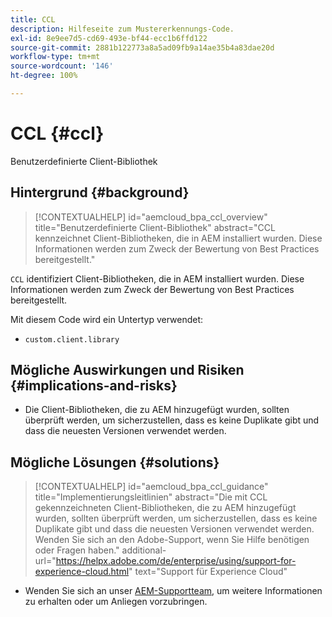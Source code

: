 ```yaml
---
title: CCL
description: Hilfeseite zum Mustererkennungs-Code.
exl-id: 8e9ee7d5-cd69-493e-bf44-ecc1b6ffd122
source-git-commit: 2881b122773a8a5ad09fb9a14ae35b4a83dae20d
workflow-type: tm+mt
source-wordcount: '146'
ht-degree: 100%

---
```


# CCL {#ccl}

Benutzerdefinierte Client-Bibliothek

## Hintergrund {#background}

>[!CONTEXTUALHELP]
>id="aemcloud_bpa_ccl_overview"
>title="Benutzerdefinierte Client-Bibliothek"
>abstract="CCL kennzeichnet Client-Bibliotheken, die in AEM installiert wurden. Diese Informationen werden zum Zweck der Bewertung von Best Practices bereitgestellt."

`CCL` identifiziert Client-Bibliotheken, die in AEM installiert wurden. Diese Informationen werden zum Zweck der Bewertung von Best Practices bereitgestellt.

Mit diesem Code wird ein Untertyp verwendet:

* `custom.client.library`

## Mögliche Auswirkungen und Risiken {#implications-and-risks}

* Die Client-Bibliotheken, die zu AEM hinzugefügt wurden, sollten überprüft werden, um sicherzustellen, dass es keine Duplikate gibt und dass die neuesten Versionen verwendet werden.

## Mögliche Lösungen {#solutions}

>[!CONTEXTUALHELP]
>id="aemcloud_bpa_ccl_guidance"
>title="Implementierungsleitlinien"
>abstract="Die mit CCL gekennzeichneten Client-Bibliotheken, die zu AEM hinzugefügt wurden, sollten überprüft werden, um sicherzustellen, dass es keine Duplikate gibt und dass die neuesten Versionen verwendet werden. Wenden Sie sich an den Adobe-Support, wenn Sie Hilfe benötigen oder Fragen haben."
>additional-url="https://helpx.adobe.com/de/enterprise/using/support-for-experience-cloud.html" text="Support für Experience Cloud"

* Wenden Sie sich an unser [AEM-Supportteam](https://helpx.adobe.com/de/enterprise/using/support-for-experience-cloud.html), um weitere Informationen zu erhalten oder um Anliegen vorzubringen.
